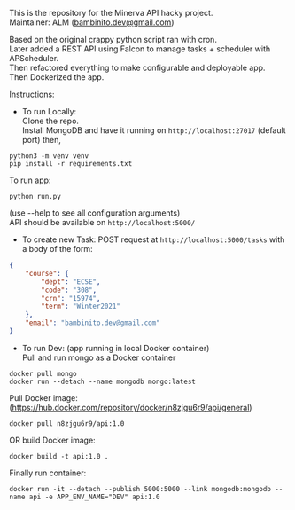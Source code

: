 This is the repository for the Minerva API hacky project.  
Maintainer: ALM (bambinito.dev@gmail.com)  
  
Based on the original crappy python script ran with cron.  
Later added a REST API using Falcon to manage tasks + scheduler with APScheduler.  
Then refactored everything to make configurable and deployable app.  
Then Dockerized the app.  
  
Instructions:  

- To run Locally:  
Clone the repo.  
Install MongoDB and have it running on `http://localhost:27017` (default port) then,
```shell
python3 -m venv venv
pip install -r requirements.txt
```
  
To run app:  
```shell
python run.py
```
(use --help to see all configuration arguments)  
API should be available on `http://localhost:5000/`  
  
- To create new Task:
POST request at `http://localhost:5000/tasks` with a body of the form:
```json
{
	"course": {
		"dept": "ECSE",
		"code": "308",
		"crn": "15974",
		"term": "Winter2021"
	},
	"email": "bambinito.dev@gmail.com"
}
```
  
  
  
- To run Dev: (app running in local Docker container)  
Pull and run mongo as a Docker container  
```shell
docker pull mongo
docker run --detach --name mongodb mongo:latest
```

Pull Docker image:
(https://hub.docker.com/repository/docker/n8zjgu6r9/api/general)
```shell
docker pull n8zjgu6r9/api:1.0
```

OR build Docker image:
```shell
docker build -t api:1.0 .
```

Finally run container:
```shell
docker run -it --detach --publish 5000:5000 --link mongodb:mongodb --name api -e APP_ENV_NAME="DEV" api:1.0
```
